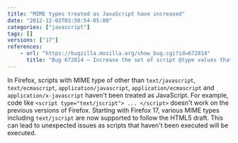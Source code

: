 ```yaml
---
title: "MIME types treated as JavaScript have increased"
date: "2012-12-03T03:50:54-05:00"
categories: ["javascript"]
tags: []
versions: ["17"]
references:
    - url: "https://bugzilla.mozilla.org/show_bug.cgi?id=672814"
      title: "Bug 672814 – Increase the set of script @type values that nsScriptLoader treats as JavaScript"
---
```

In Firefox, scripts with MIME type of other than `text/javascript`, `text/ecmascript`, `application/javascript`, `application/ecmascript` and `application/x-javascript` haven't been treated as JavaScript. For example, code like `<script type="text/jscript"> ... </script>` doesn't work on the previous versions of Firefox. Starting with Firefox 17, various MIME types including `text/jscript` are now supported to follow the HTML5 draft. This can lead to unexpected issues as scripts that haven't been executed will be executed.

